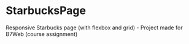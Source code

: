 # StarbucksPage
Responsive Starbucks page (with flexbox and grid) - Project made for B7Web (course assignment)
